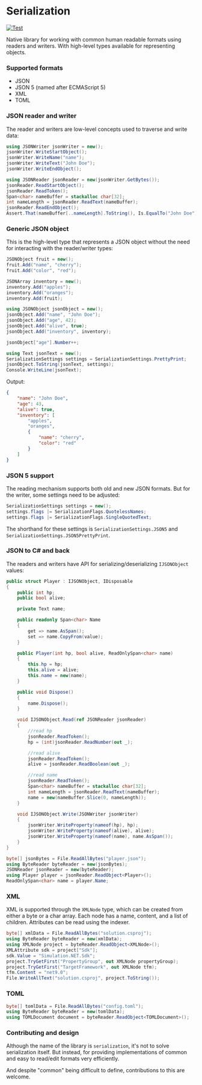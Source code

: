 # Serialization

[![Test](https://github.com/simulation-tree/serialization/actions/workflows/test.yml/badge.svg)](https://github.com/simulation-tree/serialization/actions/workflows/test.yml)

Native library for working with common human readable formats using readers and writers.
With high-level types available for representing objects.

### Supported formats

- JSON
- JSON 5 (named after ECMAScript 5)
- XML
- TOML

### JSON reader and writer

The reader and writers are low-level concepts used to traverse and write data:
```cs
using JSONWriter jsonWriter = new();
jsonWriter.WriteStartObject();
jsonWriter.WriteName("name");
jsonWriter.WriteText("John Doe");
jsonWriter.WriteEndObject();

using JSONReader jsonReader = new(jsonWriter.GetBytes());
jsonReader.ReadStartObject();
jsonReader.ReadToken();
Span<char> nameBuffer = stackalloc char[32];
int nameLength = jsonReader.ReadText(nameBuffer);
jsonReader.ReadEndObject();
Assert.That(nameBuffer[..nameLength].ToString(), Is.EqualTo("John Doe"));
```

### Generic JSON object

This is the high-level type that represents a JSON object without the need
for interacting with the reader/writer types:
```cs
JSONObject fruit = new();
fruit.Add("name", "cherry");
fruit.Add("color", "red");

JSONArray inventory = new();
inventory.Add("apples");
inventory.Add("oranges");
inventory.Add(fruit);

using JSONObject jsonObject = new();
jsonObject.Add("name", "John Doe");
jsonObject.Add("age", 42);
jsonObject.Add("alive", true);
jsonObject.Add("inventory", inventory);

jsonObject["age"].Number++;

using Text jsonText = new();
SerializationSettings settings = SerializationSettings.PrettyPrint;
jsonObject.ToString(jsonText, settings);
Console.WriteLine(jsonText);
```

Output:
```json
{
    "name": "John Doe",
    "age": 43,
    "alive": true,
    "inventory": [
        "apples",
        "oranges",
        {
            "name": "cherry",
            "color": "red"
        }
    ]
}
```

### JSON 5 support

The reading mechanism supports both old and new JSON formats. But for the writer,
some settings need to be adjusted:
```cs
SerializationSettings settings = new();
settings.flags |= SerializationFlags.QuotelessNames;
settings.flags |= SerializationFlags.SingleQuotedText;
```

The shorthand for these settings is `SerializationSettings.JSON5` and `SerializationSettings.JSON5PrettyPrint`.

### JSON to C# and back

The readers and writers have API for serializing/deserializing `IJSONObject` values:
```cs
public struct Player : IJSONObject, IDisposable
{
    public int hp;
    public bool alive;

    private Text name;

    public readonly Span<char> Name
    {
        get => name.AsSpan();
        set => name.CopyFrom(value);
    }

    public Player(int hp, bool alive, ReadOnlySpan<char> name)
    {
        this.hp = hp;
        this.alive = alive;
        this.name = new(name);
    }

    public void Dispose()
    {
        name.Dispose();
    }

    void IJSONObject.Read(ref JSONReader jsonReader)
    {
        //read hp
        jsonReader.ReadToken();
        hp = (int)jsonReader.ReadNumber(out _);

        //read alive
        jsonReader.ReadToken();
        alive = jsonReader.ReadBoolean(out _);

        //read name
        jsonReader.ReadToken();
        Span<char> nameBuffer = stackalloc char[32];
        int nameLength = jsonReader.ReadText(nameBuffer);
        name = new(nameBuffer.Slice(0, nameLength));
    }

    void IJSONObject.Write(JSONWriter jsonWriter)
    {
        jsonWriter.WriteProperty(nameof(hp), hp);
        jsonWriter.WriteProperty(nameof(alive), alive);
        jsonWriter.WriteProperty(nameof(name), name.AsSpan());
    }
}

byte[] jsonBytes = File.ReadAllBytes("player.json");
using ByteReader byteReader = new(jsonBytes);
JSONReader jsonReader = new(byteReader);
using Player player = jsonReader.ReadObject<Player>();
ReadOnlySpan<char> name = player.Name;
```

### XML

XML is supported through the `XMLNode` type, which can be created from either a byte or a char array.
Each node has a name, content, and a list of children. Attributes can be read using the indexer.
```cs
byte[] xmlData = File.ReadAllBytes("solution.csproj");
using ByteReader byteReader = new(xmlData);
using XMLNode project = byteReader.ReadObject<XMLNode>();
XMLAttribute sdk = project["Sdk"];
sdk.Value = "Simulation.NET.Sdk";
project.TryGetFirst("PropertyGroup", out XMLNode propertyGroup);
project.TryGetFirst("TargetFramework", out XMLNode tfm);
tfm.Content = "net9.0";
File.WriteAllText("solution.csproj", project.ToString());
```

### TOML

```cs
byte[] tomlData = File.ReadAllBytes("config.toml");
using ByteReader byteReader = new(tomlData);
using TOMLDocument document = byteReader.ReadObject<TOMLDocument>();
```

### Contributing and design

Although the name of the library is `serialization`, it's not to solve serialization itself.
But instead, for providing implementations of common and easy to read/edit formats very efficiently.

And despite "common" being difficult to define, contributions to this are welcome.

